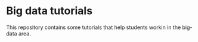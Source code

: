 # Big data tutorials
This repository contains some tutorials that help students workin in the big-data area.
